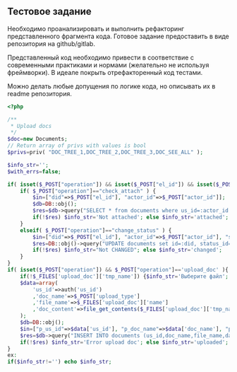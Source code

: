 ## Тестовое задание

Необходимо проанализировать и выполнить рефакторинг представленного фрагмента кода.
Готовое задание предоставить в виде репозитория на github/gitlab.

Представленный код необходимо привести в соответствие с современными практиками 
и нормами (желательно не используя фреймворки). В идеале покрыть отрефакторенный код тестами.

Можно делать любые допущения по логике кода, но описывать их в readme репозитория.

```php
<?php

/**
 * Upload docs
 */
$doc=new Documents;
// Return array of privs with values is bool
$privs=priv( "DOC_TREE_1,DOC_TREE_2,DOC_TREE_3,DOC_SEE_ALL" );

$info_str='';
$with_errs=false;

if( isset($_POST["operation"]) && isset($_POST["el_id"]) && isset($_POST["actor_id"]) && $privs['DOC_SEE_ALL']) {
	if( $_POST["operation"]=="check_attach" ) {
        $in=["did"=>$_POST["el_id"], "actor_id"=>$_POST["actor_id"]];
        $db=DB::obj();
        $res=$db->query("SELECT * from documents where us_id=:actor_id AND id=:did", $in);
		if(!$res) $info_str='Not attached'; else $info_str='attached';
	}
	elseif( $_POST["operation"]=="change_status" ) {
        $in=["did"=>$_POST["el_id"], "actor_id"=>$_POST["actor_id"], "status_id"=>$_POST["status_id"]];
        $res=DB::obj()->query("UPDATE documents set id=:did, status_id=:status_id, us_id=:actor_id", $in  );
		if(!$res) $info_str="Not CHANGED"; else $info_str='changed';
	}
}
if( isset($_POST["operation"]) && $_POST["operation"]=='upload_doc' ){
	if(!$_FILES['upload_doc']['tmp_name']) {$info_str='Выберите файл'; goto ex;}
	$data=array(
		'us_id'=>auth('us_id')
		,'doc_name'=>$_POST['upload_type']
		,'file_name'=>$_FILES['upload_doc']['name']
		,'doc_content'=>file_get_contents($_FILES['upload_doc']['tmp_name'])
	);
    $db=DB::obj();
    $in=["p_us_id"=>$data['us_id'], "p_doc_name"=>$data['doc_name'], "p_file_name"=>$data['file_name'], "data_BLOB"=>$data['doc_content']];
    $res=$db->query("INSERT INTO documents (us_id,doc_name,file_name,data_blob,status_id) VALUES (:p_us_id,:p_doc_name,:p_file_name,:data_BLOB,'new')", $in );
    if(!$res) $info_str='Error upload doc'; else $info_str='uploaded';
}
ex:
if($info_str!='') echo $info_str;

```

